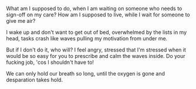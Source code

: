 What am I supposed to do,
when I am waiting on someone who
needs to sign-off on my care?
How am I supposed to live,
while I wait for someone to give
me air?

I wake up and don't want
to get out of bed,
overwhelmed by the lists in my head,
tasks crash like waves pulling
my motivation from under me.

But if I don't do it, who will?
I feel angry, stressed that I'm stressed
when it would be so easy
for you to prescribe
and calm the waves inside.
Do your fucking job,
'cos I shouldn't have to!

We can only hold our breath so long,
until the oxygen is gone
and desparation takes hold.
